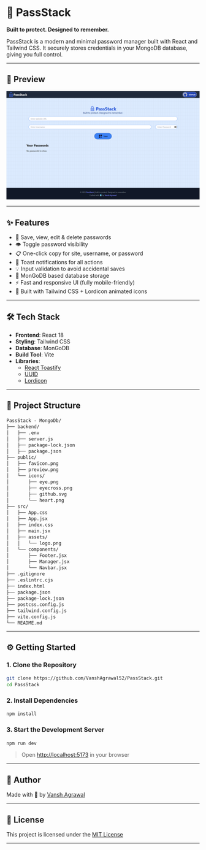 # 🔐 PassStack

**Built to protect. Designed to remember.**

PassStack is a modern and minimal password manager built with React and Tailwind CSS. It securely stores credentials in your MongoDB database, giving you full control.

---

## 📸 Preview

![App Preview](./public/preview.png)

---

## ✨ Features

- 🔐 Save, view, edit & delete passwords  
- 👁️ Toggle password visibility  
- 📋 One-click copy for site, username, or password  
- 💬 Toast notifications for all actions  
- 💡 Input validation to avoid accidental saves  
- 💾 MonGoDB based database storage  
- ⚡ Fast and responsive UI (fully mobile-friendly)  
- 🎨 Built with Tailwind CSS + Lordicon animated icons  

---

## 🛠 Tech Stack

- **Frontend**: React 18  
- **Styling**: Tailwind CSS 
- **Database**: MonGoDB 
- **Build Tool**: Vite  
- **Libraries**:  
  - [React Toastify](https://fkhadra.github.io/react-toastify/)  
  - [UUID](https://www.npmjs.com/package/uuid)  
  - [Lordicon](https://lordicon.com/)

---

## 📁 Project Structure

```
PassStack - MongoDb/
├── backend/
│   ├── .env
│   ├── server.js
│   ├── package-lock.json
│   ├── package.json
├── public/
│   ├── favicon.png
│   ├── preview.png
│   └── icons/
│       ├── eye.png
│       ├── eyecross.png
│       ├── github.svg
│       └── heart.png
├── src/
│   ├── App.css
│   ├── App.jsx
│   ├── index.css
│   ├── main.jsx
│   ├── assets/
│   │   └── logo.png
│   └── components/
│       ├── Footer.jsx
│       ├── Manager.jsx
│       └── Navbar.jsx
├── .gitignore
├── .eslintrc.cjs
├── index.html
├── package.json
├── package-lock.json
├── postcss.config.js
├── tailwind.config.js
├── vite.config.js
└── README.md
```

---

## ⚙️ Getting Started

### 1. Clone the Repository
```bash
git clone https://github.com/VanshAgrawal52/PassStack.git
cd PassStack
```

### 2. Install Dependencies
```bash
npm install
```

### 3. Start the Development Server
```bash
npm run dev
```

> Open [http://localhost:5173](http://localhost:5173) in your browser

---

## 🙋 Author

Made with 💙 by [Vansh Agrawal](https://github.com/VanshAgrawal52)

---

## 📄 License

This project is licensed under the [MIT License](./LICENSE)

---